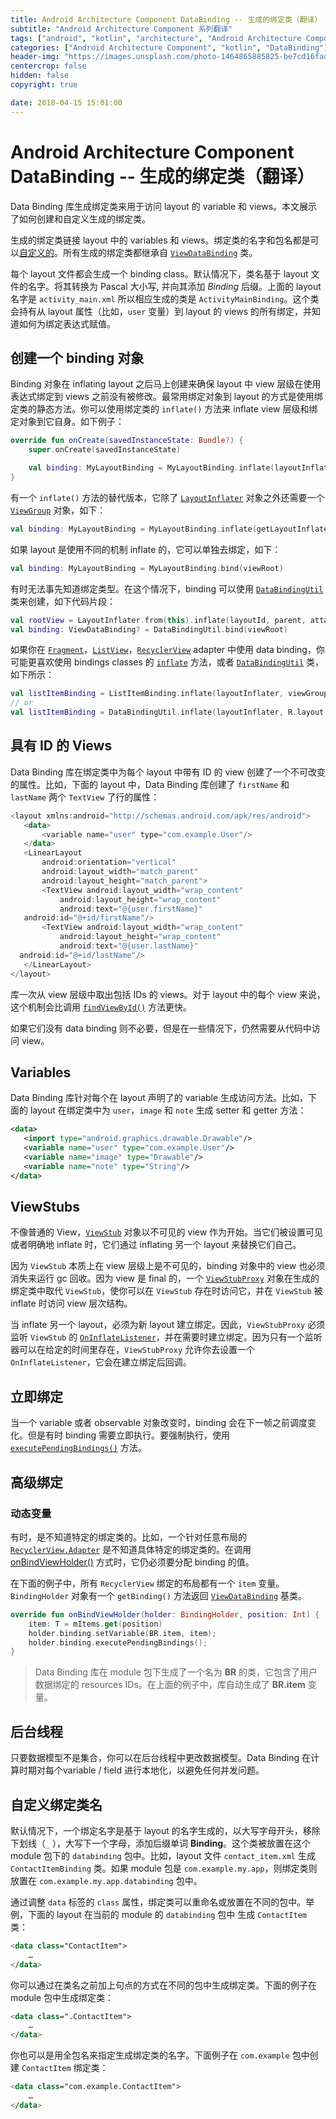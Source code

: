 ```yaml
---
title: Android Architecture Component DataBinding -- 生成的绑定类（翻译）
subtitle: "Android Architecture Component 系列翻译"
tags: ["android", "kotlin", "architecture", "Android Architecture Component", "aac", "ViewModel", "LiveData", "DataBinding", "Lifecycles"]
categories: ["Android Architecture Component", "kotlin", "DataBinding"]
header-img: "https://images.unsplash.com/photo-1464865885825-be7cd16fad8d?ixlib=rb-0.3.5&ixid=eyJhcHBfaWQiOjEyMDd9&s=996620e5a840fd2d82fc5bb137a1b4f7&auto=format&fit=crop&w=2250&q=80"
centercrop: false
hidden: false
copyright: true

date: 2018-04-15 15:01:00
---
```


# Android Architecture Component DataBinding -- 生成的绑定类（翻译）

Data Binding 库生成绑定类来用于访问 layout 的 variable 和 views。本文展示了如何创建和自定义生成的绑定类。

生成的绑定类链接 layout 中的 variables 和 views。绑定类的名字和包名都是可以[自定义的](https://developer.android.com/topic/libraries/data-binding/generated-binding#custom_binding_class_names)。所有生成的绑定类都继承自 [`ViewDataBinding`](https://developer.android.com/reference/android/databinding/ViewDataBinding.html) 类。

每个 layout 文件都会生成一个 binding class。默认情况下，类名基于 layout 文件的名字。将其转换为 Pascal 大小写, 并向其添加 *Binding* 后缀。上面的 layout 名字是 `activity_main.xml` 所以相应生成的类是 `ActivityMainBinding`。这个类会持有从 layout 属性（比如，`user` 变量）到 layout 的 views 的所有绑定，并知道如何为绑定表达式赋值。

## 创建一个 binding 对象

Binding 对象在 inflating layout 之后马上创建来确保 layout 中 view 层级在使用表达式绑定到 views 之前没有被修改。最常用绑定对象到 layout 的方式是使用绑定类的静态方法。你可以使用绑定类的 `inflate()` 方法来 inflate view 层级和绑定对象到它自身。如下例子：

```kotlin
override fun onCreate(savedInstanceState: Bundle?) {
    super.onCreate(savedInstanceState)

    val binding: MyLayoutBinding = MyLayoutBinding.inflate(layoutInflater)
}
```

有一个 `inflate()` 方法的替代版本，它除了 [`LayoutInflater`](https://developer.android.com/reference/android/view/LayoutInflater.html) 对象之外还需要一个 [`ViewGroup`](https://developer.android.com/reference/android/view/ViewGroup.html) 对象，如下：

```kotlin
val binding: MyLayoutBinding = MyLayoutBinding.inflate(getLayoutInflater(), viewGroup, false)
```

如果 layout 是使用不同的机制 inflate 的，它可以单独去绑定，如下：

```kotlin
val binding: MyLayoutBinding = MyLayoutBinding.bind(viewRoot)
```

有时无法事先知道绑定类型。在这个情况下，binding 可以使用 [`DataBindingUtil`](https://developer.android.com/reference/android/databinding/DataBindingUtil.html) 类来创建，如下代码片段：

```kotlin
val rootView = LayoutInflater.from(this).inflate(layoutId, parent, attachToParent)
val binding: ViewDataBinding? = DataBindingUtil.bind(viewRoot)
```

如果你在 [`Fragment`](https://developer.android.com/reference/android/app/Fragment.html)，[`ListView`](https://developer.android.com/reference/android/widget/ListView.html)，[`RecyclerView`](https://developer.android.com/reference/android/support/v7/widget/RecyclerView.html) adapter 中使用 data binding，你可能更喜欢使用 bindings classes 的 [`inflate`](https://developer.android.com/reference/android/databinding/DataBindingUtil.html#inflate(android.view.LayoutInflater,%20int,%20android.view.ViewGroup,%20boolean,%20android.databinding.DataBindingComponent)) 方法，或者 [`DataBindingUtil`](https://developer.android.com/reference/android/databinding/DataBindingUtil) 类，如下所示：

```kotlin
val listItemBinding = ListItemBinding.inflate(layoutInflater, viewGroup, false)
// or
val listItemBinding = DataBindingUtil.inflate(layoutInflater, R.layout.list_item, viewGroup, false)
```

## 具有 ID 的 Views

Data Binding 库在绑定类中为每个 layout 中带有 ID 的 view 创建了一个不可改变的属性。比如，下面的 layout 中，Data Binding 库创建了 `firstName` 和 `lastName` 两个 `TextView` 了行的属性：

```kotlin
<layout xmlns:android="http://schemas.android.com/apk/res/android">
   <data>
       <variable name="user" type="com.example.User"/>
   </data>
   <LinearLayout
       android:orientation="vertical"
       android:layout_width="match_parent"
       android:layout_height="match_parent">
       <TextView android:layout_width="wrap_content"
           android:layout_height="wrap_content"
           android:text="@{user.firstName}"
   android:id="@+id/firstName"/>
       <TextView android:layout_width="wrap_content"
           android:layout_height="wrap_content"
           android:text="@{user.lastName}"
  android:id="@+id/lastName"/>
   </LinearLayout>
</layout>
```

库一次从 view 层级中取出包括 IDs 的 views。对于 layout 中的每个 view 来说，这个机制会比调用 [`findViewById()`](https://developer.android.com/reference/android/app/Activity.html#findViewById(int)) 方法更快。

如果它们没有 data binding 则不必要，但是在一些情况下，仍然需要从代码中访问 view。

## Variables

Data Binding 库针对每个在 layout 声明了的 variable 生成访问方法。比如，下面的 layout 在绑定类中为 `user`，`image` 和 `note` 生成 setter 和 getter 方法：

```xml
<data>
   <import type="android.graphics.drawable.Drawable"/>
   <variable name="user" type="com.example.User"/>
   <variable name="image" type="Drawable"/>
   <variable name="note" type="String"/>
</data>
```

## ViewStubs

不像普通的 View，[`ViewStub`](https://developer.android.com/reference/android/view/ViewStub.html) 对象以不可见的 view 作为开始。当它们被设置可见或者明确地 inflate 时，它们通过 inflating 另一个 layout 来替换它们自己。

因为 `ViewStub` 本质上在 view 层级上是不可见的，binding 对象中的 view 也必须消失来运行 gc 回收。因为 view 是 final 的，一个 [`ViewStubProxy`](https://developer.android.com/reference/android/databinding/ViewStubProxy.html) 对象在生成的绑定类中取代 `ViewStub`，使你可以在 `ViewStub` 存在时访问它，并在 `ViewStub` 被 inflate 时访问 view 层次结构。

当 inflate 另一个 layout，必须为新 layout 建立绑定。因此，`ViewStubProxy` 必须监听 `ViewStub` 的 [`OnInflateListener`](https://developer.android.com/reference/android/view/ViewStub.OnInflateListener.html)，并在需要时建立绑定。因为只有一个监听器可以在给定的时间里存在，`ViewStubProxy` 允许你去设置一个 `OnInflateListener`，它会在建立绑定后回调。

## 立即绑定

当一个 variable 或者 observable 对象改变时，binding 会在下一帧之前调度变化。但是有时 binding 需要立即执行。要强制执行，使用 [`executePendingBindings()`](https://developer.android.com/reference/android/databinding/ViewDataBinding.html#executePendingBindings()) 方法。

## 高级绑定

### 动态变量

有时，是不知道特定的绑定类的。比如，一个针对任意布局的 [`RecyclerView.Adapter`](https://developer.android.com/reference/android/support/v7/widget/RecyclerView.Adapter.html) 是不知道具体特定的绑定类的。在调用 [onBindViewHolder()](https://developer.android.com/reference/android/support/v7/widget/RecyclerView.Adapter.html#onBindViewHolder(VH,%20int)) 方式时，它仍必须要分配 binding 的值。

在下面的例子中，所有 `RecyclerView` 绑定的布局都有一个 `item` 变量。`BindingHolder` 对象有一个 `getBinding()` 方法返回 [`ViewDataBinding`](https://developer.android.com/reference/android/databinding/ViewDataBinding.html) 基类。

```kotlin
override fun onBindViewHolder(holder: BindingHolder, position: Int) {
    item: T = mItems.get(position)
    holder.binding.setVariable(BR.item, item);
    holder.binding.executePendingBindings();
}
```

> Data Binding 库在 module 包下生成了一个名为 **BR** 的类，它包含了用户数据绑定的 resources IDs。在上面的例子中，库自动生成了 **BR.item** 变量。

## 后台线程

只要数据模型不是集合，你可以在后台线程中更改数据模型。Data Binding 在计算时期对每个variable / field 进行本地化，以避免任何并发问题。

## 自定义绑定类名

默认情况下，一个绑定名字是基于 layout 的名字生成的，以大写字母开头，移除下划线（`_` ），大写下一个字母，添加后缀单词 **Binding**。这个类被放置在这个 module 包下的 `databinding` 包中。比如，layout 文件 `contact_item.xml` 生成 `ContactItemBinding` 类。如果 module 包是 `com.example.my.app`，则绑定类则放置在 `com.example.my.app.databinding` 包中。

通过调整 `data` 标签的 `class` 属性，绑定类可以重命名或放置在不同的包中。举例，下面的 layout 在当前的 module 的 `databinding` 包中 生成 `ContactItem` 类：

```kotlin
<data class="ContactItem">
    …
</data>
```

你可以通过在类名之前加上句点的方式在不同的包中生成绑定类。下面的例子在 module 包中生成绑定类：

```kotlin
<data class=".ContactItem">
    …
</data>
```

你也可以是用全包名来指定生成绑定类的名字。下面例子在 `com.example` 包中创建 `ContactItem` 绑定类：

```kotlin
<data class="com.example.ContactItem">
    …
</data>
```